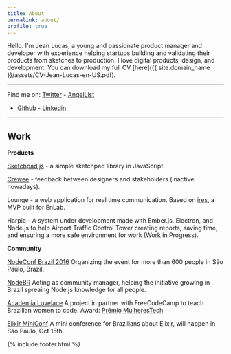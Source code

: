 ```yaml
---
title: About
permalink: about/
profile: true
---
```


Hello.
I'm Jean Lucas, a young and passionate product manager and developer with
experience helping startups building and validating their products from sketches
to production. I love digital products, design, and development. You can
download my full CV [here]({{ site.domain_name }}/assets/CV-Jean-Lucas-en-US.pdf).

---

Find me on:
[Twitter](https://twitter.com/aleattorium) - [AngelList](https://angel.co/aleattorium)
 - [Github](https://github.com/jeanleonino) - [Linkedin](https://www.linkedin.com/in/jeanlucaslima)

---

## Work

**Products**

[Sketchpad.js](http://yiom.github.io/sketchpad/) - a simple sketchpad library in
JavaScript.

[Crewee](https://angel.co/crewee) - feedback between designers and stakeholders
(inactive nowadays).

Lounge - a web application for real time communication. Based on [ires](https://ires.development.pagefrontapp.com/),
a MVP built for EnLab.

Harpia - A system under development made with Ember.js, Electron, and Node.js
to help Airport Traffic Control Tower creating reports, saving time, and
ensuring a more safe environment for work (Work in Progress).


**Community**

[NodeConf Brazil 2016](https://github.com/nodebr/nodeconfbr)
Organizing the event for more than 600 people in São Paulo, Brazil.

[NodeBR](https://www.facebook.com/brnode/?fref=ts)
Acting as community manager, helping the initiative growing in Brazil spreaing
Node.js knowledge for all people.

[Academia Lovelace](https://www.facebook.com/academialovelace/?fref=ts)
A project in partner with FreeCodeCamp to teach Brazilian women to code.
Award: [Prêmio MulheresTech](http://mulherestechemsampa.com.br/184-2/)

[Elixir MiniConf](https://github.com/jeanleonino/elixirminiconf)
A mini conference for Brazilians about Elixir, will happen in São Paulo, Oct 15th.


{% include footer.html %}
